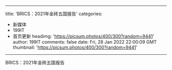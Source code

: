 
---
title: 'BRICS：2021年金砖五国报告'
categories: 
 - 新媒体
 - 199IT
 - 首页更新
headimg: 'https://picsum.photos/400/300?random=9441'
author: 199IT
comments: false
date: Fri, 28 Jan 2022 22:00:09 GMT
thumbnail: 'https://picsum.photos/400/300?random=9441'
---

<div>   
BRICS：2021年金砖五国报告  
</div>
            